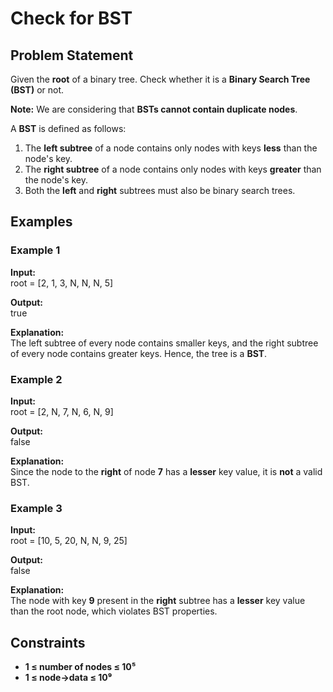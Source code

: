 # Check for BST

## Problem Statement  
Given the **root** of a binary tree. Check whether it is a **Binary Search Tree (BST)** or not.  

**Note:** We are considering that **BSTs cannot contain duplicate nodes**.  

A **BST** is defined as follows:  
1. The **left subtree** of a node contains only nodes with keys **less** than the node's key.  
2. The **right subtree** of a node contains only nodes with keys **greater** than the node's key.  
3. Both the **left** and **right** subtrees must also be binary search trees.  

## Examples  

### Example 1  
**Input:**  
root = [2, 1, 3, N, N, N, 5]

**Output:**  
true


**Explanation:**  
The left subtree of every node contains smaller keys, and the right subtree of every node contains greater keys. Hence, the tree is a **BST**.  

### Example 2  
**Input:**  
root = [2, N, 7, N, 6, N, 9]


**Output:**  
false


**Explanation:**  
Since the node to the **right** of node **7** has a **lesser** key value, it is **not** a valid BST.  

### Example 3  
**Input:**  
root = [10, 5, 20, N, N, 9, 25]


**Output:**  
false


**Explanation:**  
The node with key **9** present in the **right** subtree has a **lesser** key value than the root node, which violates BST properties.  

## Constraints  
- **1 ≤ number of nodes ≤ 10⁵**  
- **1 ≤ node->data ≤ 10⁹**  

